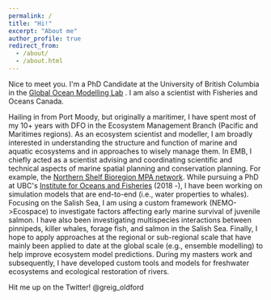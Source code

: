 ```yaml
---
permalink: /
title: "Hi!"
excerpt: "About me"
author_profile: true
redirect_from: 
  - /about/
  - /about.html
---
```


Nice to meet you. I'm a PhD Candidate at the University of British Columbia in the [Global Ocean Modelling Lab](https://oceans.ubc.ca/villy-christensen/) . 
I am also a scientist with Fisheries and Oceans Canada. 

Hailing in from Port Moody, but originally a maritimer, I have spent most of my 10+ years with DFO in the Ecosystem Management Branch (Pacific and Maritimes regions).
As an ecosystem scientist and modeller, I am broadly interested in understanding the structure and function of marine and aquatic ecosystems and in approaches to wisely manage them.
 In EMB, I chiefly acted as a scientist advising and coordinating scientific and technical aspects of marine spatial planning and conservation planning. 
For example, the [Northern Shelf Bioregion MPA network](https://www.newswire.ca/news-releases/marine-protected-area-network-partners-endorse-plan-to-protect-british-columbia-s-north-coast-848170307.html). 
While pursuing a PhD at UBC's [Institute for Oceans and Fisheries](https://oceans.ubc.ca/) (2018 -), I have been working on simulation models that are end-to-end (i.e., water properties to whales). 
 Focusing on the Salish Sea, I am using a custom framework (NEMO->Ecospace) to investigate factors affecting early marine survival of juvenile salmon. 
 I have also been investigating multispecies interactions between pinnipeds, killer whales, forage fish, and salmon in the Salish Sea. 
 Finally, I hope to apply approaches at the regional or sub-regional scale that have mainly been applied to date at the global scale (e.g., ensemble modelling) to help improve ecosystem model predictions.
During my masters work and subsequently, I have developed custom tools and models for freshwater ecosystems and ecological restoration of rivers. 

Hit me up on the Twitter! @greig_oldford
